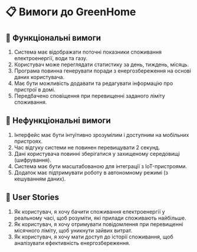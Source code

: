 # 📋 Вимоги до GreenHome

## 🔹 Функціональні вимоги
1. Система має відображати поточні показники споживання електроенергії, води та газу.
2. Користувач може переглядати статистику за день, тиждень, місяць.
3. Програма повинна генерувати поради з енергозбереження на основі даних користувача.
4. Має бути можливість додавати та редагувати інформацію про пристрої в домі.
5. Передбачено сповіщення при перевищенні заданого ліміту споживання.

## 🔹 Нефункціональні вимоги
1. Інтерфейс має бути інтуїтивно зрозумілим і доступним на мобільних пристроях.
2. Час відгуку системи не повинен перевищувати 2 секунд.
3. Дані користувача повинні зберігатися у захищеному середовищі (шифрування).
4. Система має бути масштабованою для інтеграції з IoT-пристроями.
5. Додаток має підтримувати роботу в автономному режимі (з кешуванням даних).

## 👥 User Stories
1. Як користувач, я хочу бачити споживання електроенергії у реальному часі, щоб розуміти, які прилади споживають найбільше.
2. Як користувач, я хочу отримувати повідомлення при перевищенні місячного ліміту, щоб уникнути зайвих витрат.
3. Як користувач, я хочу мати доступ до історії споживання, щоб аналізувати ефективність енергозбереження.
